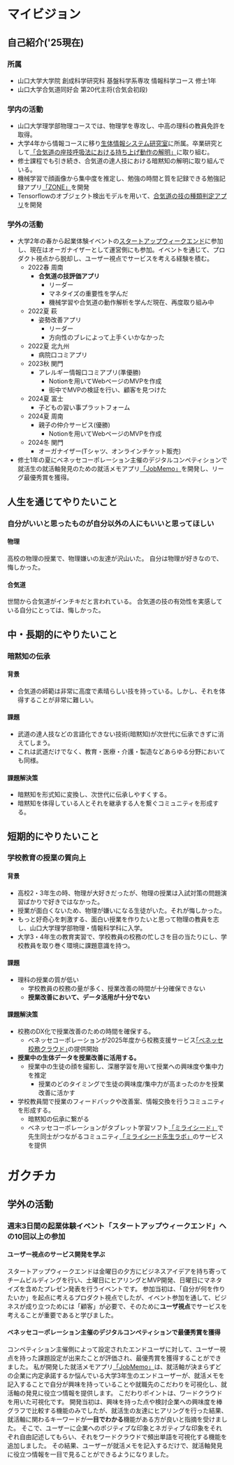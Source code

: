 # マイビジョン

## 自己紹介('25現在)
### 所属
- 山口大学大学院 創成科学研究科 基盤科学系専攻 情報科学コース 修士1年
- 山口大学合気道同好会 第20代主将(合気会初段)
### 学内の活動
- 山口大学理学部物理コースでは、物理学を専攻し、中高の理科の教員免許を取得。
- 大学4年から情報コースに移り[生体情報システム研究室](https://bcl.sci.yamaguchi-u.ac.jp/)に所属。卒業研究として[「合気道の座技呼吸法における持ち上げ動作の解明」](https://www.jstage.jst.go.jp/article/jspehssconf/74/0/74_350/_article/-char/ja/)に取り組む。
- 修士課程でも引き続き、合気道の達人技における暗黙知の解明に取り組んでいる。
- 機械学習で顔画像から集中度を推定し、勉強の時間と質を記録できる勉強記録アプリ[「ZONE」](https://github.com/yutaimai1126/zone?tab=readme-ov-file)を開発
- Tensorflowのオブジェクト検出モデルを用いて、[合気道の技の種類判定アプリ](https://github.com/yutaimai1126/aikido_technique_classify?tab=readme-ov-file)を開発
### 学外の活動
- 大学2年の春から起業体験イベントの[スタートアップウィークエンド](https://nposw.org/about/)に参加し、現在はオーガナイザーとして運営側にも参加。イベントを通じて、プロダクト視点から脱却し、ユーザー視点でサービスを考える経験を積む。
    - 2022春 周南
        - **合気道の技評価アプリ**
            - リーダー
            - マネタイズの重要性を学んだ
            - 機械学習や合気道の動作解析を学んだ現在、再度取り組み中
    - 2022夏 萩
        - 姿勢改善アプリ
            - リーダー
            - 方向性のブレによって上手くいかなかった
    - 2022夏 北九州
        - 病院口コミアプリ
    - 2023秋 関門
        - アレルギー情報口コミアプリ(準優勝)
            - Notionを用いてWebページのMVPを作成
            - 街中でMVPの検証を行い、顧客を見つけた
    - 2024夏 富士
        - 子どもの習い事プラットフォーム
    - 2024夏 周南
        - 親子の仲介サービス(優勝)
            - Notionを用いてWebページのMVPを作成
    - 2024冬 関門
        - オーガナイザー(Tシャツ、オンラインチケット販売)
- 修士1年の夏にベネッセコーポレーション主催のデジタルコンペティションで就活生の就活軸発見のための就活メモアプリ[「JobMemo」](https://github.com/yutaimai1126/jobmemo)を開発し、リーグ最優秀賞を獲得。

## 人生を通じてやりたいこと
### 自分がいいと思ったものが自分以外の人にもいいと思ってほしい
#### 物理
高校の物理の授業で、物理嫌いの友達が沢山いた。
自分は物理が好きなので、悔しかった。
#### 合気道
世間から合気道がインチキだと言われている。
合気道の技の有効性を実感している自分にとっては、悔しかった。
<!-- #### 山口県
山口県の企業に取材を行い、企業の魅力について記事執筆、企業に対して学生視点で提案を行うイベントに参加。
イベントを通じて、山口県の企業の魅力を知り、外部に発信したかった。 -->

## 中・長期的にやりたいこと
### 暗黙知の伝承
#### 背景
- 合気道の師範は非常に高度で素晴らしい技を持っている。しかし、それを体得することが非常に難しい。
#### 課題
- 武道の達人技などの言語化できない技術(暗黙知)が次世代に伝承できずに消えてしまう。
- これは武道だけでなく、教育・医療・介護・製造などあらゆる分野においても同様。
#### 課題解決策
- 暗黙知を形式知に変換し、次世代に伝承しやすくする。
- 暗黙知を体得している人とそれを継承する人を繋ぐコミュニティを形成する。

## 短期的にやりたいこと
### 学校教育の授業の質向上
#### 背景
- 高校2・3年生の時、物理が大好きだったが、物理の授業は入試対策の問題演習ばかりで好きではなかった。
- 授業が面白くないため、物理が嫌いになる生徒がいた。それが悔しかった。
- もっと好奇心を刺激する、面白い授業を作りたいと思って物理の教員を志し、山口大学理学部物理・情報科学科に入学。
- 大学3・4年生の教育実習で、学校教員の校務の忙しさを目の当たりにし、学校教員を取り巻く環境に課題意識を持つ。
#### 課題
- 理科の授業の質が低い
    - 学校教員の校務の量が多く、授業改善の時間が十分確保できない
    - **授業改善において、データ活用が十分でない**
#### 課題解決策
- 校務のDX化で授業改善のための時間を確保する。
    - ベネッセコーポレーションが2025年度から校務支援サービス[｢ベネッセ校務クラウド｣](https://koumu.benesse.co.jp/)の提供開始
- **授業中の生体データを授業改善に活用する。**
    - 授業中の生徒の顔を撮影し、深層学習を用いて授業への興味度や集中力を推定
        - 授業のどのタイミングで生徒の興味度/集中力が高まったのかを授業改善に活かす
- 学校教員間で授業のフィードバックや改善案、情報交換を行うコミュニティを形成する。
    - 暗黙知の伝承に繋がる
    - ベネッセコーポレーションがタブレット学習ソフト[「ミライシード」](https://bso.benesse.ne.jp/miraiseed/index.html)で先生同士がつながるコミュニティ[「ミライシード先生ラボ」](https://ms-senseilabo.benesse.ne.jp/)のサービスを提供

# ガクチカ
## 
## 学外の活動
### 週末3日間の起業体験イベント「スタートアップウィークエンド」への10回以上の参加
#### ユーザー視点のサービス開発を学ぶ
スタートアップウィークエンドは金曜日の夕方にビジネスアイデアを持ち寄ってチームビルディングを行い、土曜日にヒアリングとMVP開発、日曜日にマネタイズを含めたプレゼン発表を行うイベントです。
参加当初は、「自分が何を作りたいか」を起点に考えるプロダクト視点でしたが、イベント参加を通して、ビジネスが成り立つためには「顧客」が必要で、そのために**ユーザ視点**でサービスを考えることが重要であると学びました。
#### ベネッセコーポレーション主催のデジタルコンペティションで最優秀賞を獲得
コンペティション主催側によって設定されたエンドユーザに対して、ユーザー視点を持った課題設定が出来たことが評価され、最優秀賞を獲得することができました。
私が開発した就活メモアプリ[「JobMemo」](https://github.com/yutaimai1126/jobmemo)は、就活軸が決まらずどの企業に内定承諾するか悩んでいる大学3年生のエンドユーザーが、就活メモを記入することで自分が興味を持っていることや就職先のこだわりを可視化し、就活軸の発見に役立つ情報を提供します。
こだわりポイントは、ワードクラウドを用いた可視化です。
開発当初は、興味を持った点や検討企業への興味度を棒グラフで比較する機能のみでしたが、就活生の友達にヒアリングを行った結果、就活軸に関わるキーワードが**一目でわかる**機能がある方が良いと指摘を受けました。
そこで、ユーザーに企業へのポジティブな印象とネガティブな印象をそれぞれ自由記述してもらい、それをワードクラウドで頻出単語を可視化する機能を追加しました。
その結果、ユーザーが就活メモを記入するだけで、就活軸発見に役立つ情報を一目で見ることができるようになりました。

